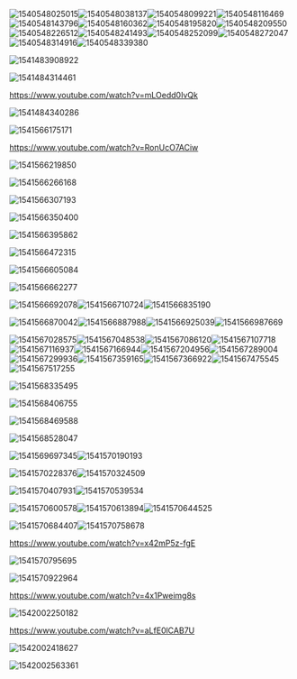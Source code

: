 ![1540548025015](1540548025015.png)![1540548038137](1540548038137.png)![1540548099221](1540548099221.png)![1540548116469](1540548116469.png)![1540548143796](1540548143796.png)![1540548160362](1540548160362.png)![1540548195820](1540548195820.png)![1540548209550](1540548209550.png)![1540548226512](1540548226512.png)![1540548241493](1540548241493.png)![1540548252099](1540548252099.png)![1540548272047](1540548272047.png)![1540548314916](1540548314916.png)![1540548339380](1540548339380.png)





![1541483908922](assets/1541483908922.png)



![1541484314461](assets/1541484314461.png)

https://www.youtube.com/watch?v=mLOedd0IvQk

![1541484340286](assets/1541484340286.png)



![1541566175171](assets/1541566175171.png)

https://www.youtube.com/watch?v=RonUcO7ACiw

![1541566219850](assets/1541566219850.png)

![1541566266168](assets/1541566266168.png)

![1541566307193](assets/1541566307193.png)

![1541566350400](assets/1541566350400.png)

![1541566395862](assets/1541566395862.png)

![1541566472315](assets/1541566472315.png)

![1541566605084](assets/1541566605084.png)

![1541566662277](assets/1541566662277.png)

![1541566692078](assets/1541566692078.png)![1541566710724](assets/1541566710724.png)![1541566835190](assets/1541566835190.png)

![1541566870042](assets/1541566870042.png)![1541566887988](assets/1541566887988.png)![1541566925039](assets/1541566925039.png)![1541566987669](assets/1541566987669.png)

![1541567028575](assets/1541567028575.png)![1541567048538](assets/1541567048538.png)![1541567086120](assets/1541567086120.png)![1541567107718](assets/1541567107718.png)![1541567116937](assets/1541567116937.png)![1541567166944](assets/1541567166944.png)![1541567204956](assets/1541567204956.png)![1541567289004](assets/1541567289004.png)![1541567299936](assets/1541567299936.png)![1541567359165](assets/1541567359165.png)![1541567366922](assets/1541567366922.png)![1541567475545](assets/1541568287661.png)![1541567517255](assets/1541567517255.png)

![1541568335495](assets/1541568335495.png)

![1541568406755](assets/1541568406755.png)

![1541568469588](assets/1541568469588.png)

![1541568528047](assets/1541568528047.png)

![1541569697345](assets/1541569697345.png)![1541570190193](assets/1541570190193.png)

![1541570228376](assets/1541570228376.png)![1541570324509](assets/1541570324509.png)

![1541570407931](assets/1541570407931.png)![1541570539534](assets/1541570539534.png)

![1541570600578](assets/1541570600578.png)![1541570613894](assets/1541570613894.png)![1541570644525](assets/1541570644525.png)

![1541570684407](assets/1541570684407.png)![1541570758678](assets/1541570758678.png)

https://www.youtube.com/watch?v=x42mP5z-fgE

![1541570795695](assets/1541570795695.png)





![1541570922964](assets/1541570922964.png)

https://www.youtube.com/watch?v=4x1Pweimg8s



![1542002250182](assets/1542002250182.png)

https://www.youtube.com/watch?v=aLfE0lCAB7U

![1542002418627](assets/1542002418627.png)

![1542002563361](assets/1542002563361.png)